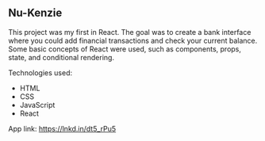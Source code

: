 ## Nu-Kenzie

This project was my first in React. The goal was to create a bank interface where you could add financial transactions and check your current balance. Some basic concepts of React were used, such as components, props, state, and conditional rendering.

Technologies used: 
- HTML
- CSS
- JavaScript
- React

App link: https://lnkd.in/dt5_rPu5
